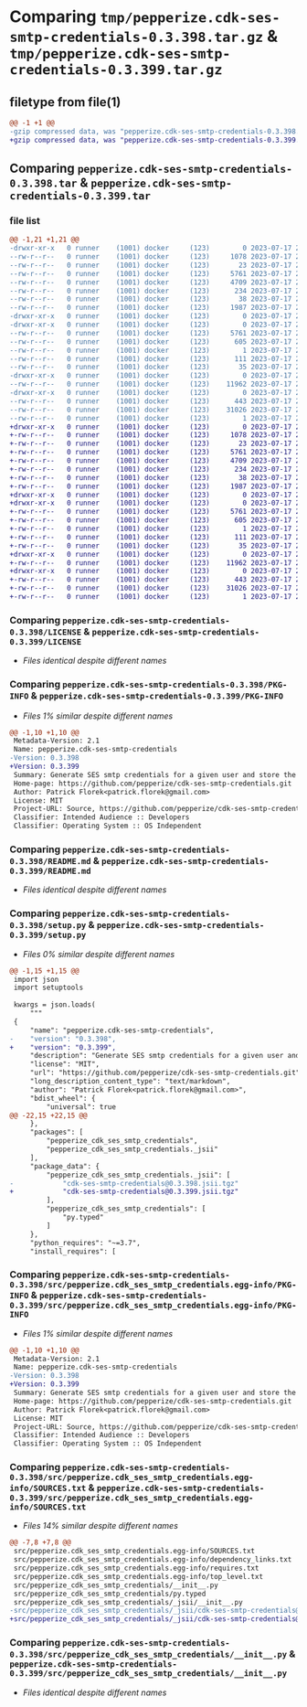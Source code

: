 # Comparing `tmp/pepperize.cdk-ses-smtp-credentials-0.3.398.tar.gz` & `tmp/pepperize.cdk-ses-smtp-credentials-0.3.399.tar.gz`

## filetype from file(1)

```diff
@@ -1 +1 @@
-gzip compressed data, was "pepperize.cdk-ses-smtp-credentials-0.3.398.tar", last modified: Mon Jul 17 22:29:24 2023, max compression
+gzip compressed data, was "pepperize.cdk-ses-smtp-credentials-0.3.399.tar", last modified: Mon Jul 17 22:35:34 2023, max compression
```

## Comparing `pepperize.cdk-ses-smtp-credentials-0.3.398.tar` & `pepperize.cdk-ses-smtp-credentials-0.3.399.tar`

### file list

```diff
@@ -1,21 +1,21 @@
-drwxr-xr-x   0 runner    (1001) docker     (123)        0 2023-07-17 22:29:24.474870 pepperize.cdk-ses-smtp-credentials-0.3.398/
--rw-r--r--   0 runner    (1001) docker     (123)     1078 2023-07-17 22:29:12.000000 pepperize.cdk-ses-smtp-credentials-0.3.398/LICENSE
--rw-r--r--   0 runner    (1001) docker     (123)       23 2023-07-17 22:29:12.000000 pepperize.cdk-ses-smtp-credentials-0.3.398/MANIFEST.in
--rw-r--r--   0 runner    (1001) docker     (123)     5761 2023-07-17 22:29:24.474870 pepperize.cdk-ses-smtp-credentials-0.3.398/PKG-INFO
--rw-r--r--   0 runner    (1001) docker     (123)     4709 2023-07-17 22:29:12.000000 pepperize.cdk-ses-smtp-credentials-0.3.398/README.md
--rw-r--r--   0 runner    (1001) docker     (123)      234 2023-07-17 22:29:12.000000 pepperize.cdk-ses-smtp-credentials-0.3.398/pyproject.toml
--rw-r--r--   0 runner    (1001) docker     (123)       38 2023-07-17 22:29:24.474870 pepperize.cdk-ses-smtp-credentials-0.3.398/setup.cfg
--rw-r--r--   0 runner    (1001) docker     (123)     1987 2023-07-17 22:29:12.000000 pepperize.cdk-ses-smtp-credentials-0.3.398/setup.py
-drwxr-xr-x   0 runner    (1001) docker     (123)        0 2023-07-17 22:29:24.474870 pepperize.cdk-ses-smtp-credentials-0.3.398/src/
-drwxr-xr-x   0 runner    (1001) docker     (123)        0 2023-07-17 22:29:24.474870 pepperize.cdk-ses-smtp-credentials-0.3.398/src/pepperize.cdk_ses_smtp_credentials.egg-info/
--rw-r--r--   0 runner    (1001) docker     (123)     5761 2023-07-17 22:29:24.000000 pepperize.cdk-ses-smtp-credentials-0.3.398/src/pepperize.cdk_ses_smtp_credentials.egg-info/PKG-INFO
--rw-r--r--   0 runner    (1001) docker     (123)      605 2023-07-17 22:29:24.000000 pepperize.cdk-ses-smtp-credentials-0.3.398/src/pepperize.cdk_ses_smtp_credentials.egg-info/SOURCES.txt
--rw-r--r--   0 runner    (1001) docker     (123)        1 2023-07-17 22:29:24.000000 pepperize.cdk-ses-smtp-credentials-0.3.398/src/pepperize.cdk_ses_smtp_credentials.egg-info/dependency_links.txt
--rw-r--r--   0 runner    (1001) docker     (123)      111 2023-07-17 22:29:24.000000 pepperize.cdk-ses-smtp-credentials-0.3.398/src/pepperize.cdk_ses_smtp_credentials.egg-info/requires.txt
--rw-r--r--   0 runner    (1001) docker     (123)       35 2023-07-17 22:29:24.000000 pepperize.cdk-ses-smtp-credentials-0.3.398/src/pepperize.cdk_ses_smtp_credentials.egg-info/top_level.txt
-drwxr-xr-x   0 runner    (1001) docker     (123)        0 2023-07-17 22:29:24.474870 pepperize.cdk-ses-smtp-credentials-0.3.398/src/pepperize_cdk_ses_smtp_credentials/
--rw-r--r--   0 runner    (1001) docker     (123)    11962 2023-07-17 22:29:12.000000 pepperize.cdk-ses-smtp-credentials-0.3.398/src/pepperize_cdk_ses_smtp_credentials/__init__.py
-drwxr-xr-x   0 runner    (1001) docker     (123)        0 2023-07-17 22:29:24.474870 pepperize.cdk-ses-smtp-credentials-0.3.398/src/pepperize_cdk_ses_smtp_credentials/_jsii/
--rw-r--r--   0 runner    (1001) docker     (123)      443 2023-07-17 22:29:12.000000 pepperize.cdk-ses-smtp-credentials-0.3.398/src/pepperize_cdk_ses_smtp_credentials/_jsii/__init__.py
--rw-r--r--   0 runner    (1001) docker     (123)    31026 2023-07-17 22:29:12.000000 pepperize.cdk-ses-smtp-credentials-0.3.398/src/pepperize_cdk_ses_smtp_credentials/_jsii/cdk-ses-smtp-credentials@0.3.398.jsii.tgz
--rw-r--r--   0 runner    (1001) docker     (123)        1 2023-07-17 22:29:12.000000 pepperize.cdk-ses-smtp-credentials-0.3.398/src/pepperize_cdk_ses_smtp_credentials/py.typed
+drwxr-xr-x   0 runner    (1001) docker     (123)        0 2023-07-17 22:35:34.261343 pepperize.cdk-ses-smtp-credentials-0.3.399/
+-rw-r--r--   0 runner    (1001) docker     (123)     1078 2023-07-17 22:35:22.000000 pepperize.cdk-ses-smtp-credentials-0.3.399/LICENSE
+-rw-r--r--   0 runner    (1001) docker     (123)       23 2023-07-17 22:35:22.000000 pepperize.cdk-ses-smtp-credentials-0.3.399/MANIFEST.in
+-rw-r--r--   0 runner    (1001) docker     (123)     5761 2023-07-17 22:35:34.261343 pepperize.cdk-ses-smtp-credentials-0.3.399/PKG-INFO
+-rw-r--r--   0 runner    (1001) docker     (123)     4709 2023-07-17 22:35:22.000000 pepperize.cdk-ses-smtp-credentials-0.3.399/README.md
+-rw-r--r--   0 runner    (1001) docker     (123)      234 2023-07-17 22:35:22.000000 pepperize.cdk-ses-smtp-credentials-0.3.399/pyproject.toml
+-rw-r--r--   0 runner    (1001) docker     (123)       38 2023-07-17 22:35:34.261343 pepperize.cdk-ses-smtp-credentials-0.3.399/setup.cfg
+-rw-r--r--   0 runner    (1001) docker     (123)     1987 2023-07-17 22:35:22.000000 pepperize.cdk-ses-smtp-credentials-0.3.399/setup.py
+drwxr-xr-x   0 runner    (1001) docker     (123)        0 2023-07-17 22:35:34.257343 pepperize.cdk-ses-smtp-credentials-0.3.399/src/
+drwxr-xr-x   0 runner    (1001) docker     (123)        0 2023-07-17 22:35:34.261343 pepperize.cdk-ses-smtp-credentials-0.3.399/src/pepperize.cdk_ses_smtp_credentials.egg-info/
+-rw-r--r--   0 runner    (1001) docker     (123)     5761 2023-07-17 22:35:34.000000 pepperize.cdk-ses-smtp-credentials-0.3.399/src/pepperize.cdk_ses_smtp_credentials.egg-info/PKG-INFO
+-rw-r--r--   0 runner    (1001) docker     (123)      605 2023-07-17 22:35:34.000000 pepperize.cdk-ses-smtp-credentials-0.3.399/src/pepperize.cdk_ses_smtp_credentials.egg-info/SOURCES.txt
+-rw-r--r--   0 runner    (1001) docker     (123)        1 2023-07-17 22:35:34.000000 pepperize.cdk-ses-smtp-credentials-0.3.399/src/pepperize.cdk_ses_smtp_credentials.egg-info/dependency_links.txt
+-rw-r--r--   0 runner    (1001) docker     (123)      111 2023-07-17 22:35:34.000000 pepperize.cdk-ses-smtp-credentials-0.3.399/src/pepperize.cdk_ses_smtp_credentials.egg-info/requires.txt
+-rw-r--r--   0 runner    (1001) docker     (123)       35 2023-07-17 22:35:34.000000 pepperize.cdk-ses-smtp-credentials-0.3.399/src/pepperize.cdk_ses_smtp_credentials.egg-info/top_level.txt
+drwxr-xr-x   0 runner    (1001) docker     (123)        0 2023-07-17 22:35:34.261343 pepperize.cdk-ses-smtp-credentials-0.3.399/src/pepperize_cdk_ses_smtp_credentials/
+-rw-r--r--   0 runner    (1001) docker     (123)    11962 2023-07-17 22:35:22.000000 pepperize.cdk-ses-smtp-credentials-0.3.399/src/pepperize_cdk_ses_smtp_credentials/__init__.py
+drwxr-xr-x   0 runner    (1001) docker     (123)        0 2023-07-17 22:35:34.261343 pepperize.cdk-ses-smtp-credentials-0.3.399/src/pepperize_cdk_ses_smtp_credentials/_jsii/
+-rw-r--r--   0 runner    (1001) docker     (123)      443 2023-07-17 22:35:22.000000 pepperize.cdk-ses-smtp-credentials-0.3.399/src/pepperize_cdk_ses_smtp_credentials/_jsii/__init__.py
+-rw-r--r--   0 runner    (1001) docker     (123)    31026 2023-07-17 22:35:22.000000 pepperize.cdk-ses-smtp-credentials-0.3.399/src/pepperize_cdk_ses_smtp_credentials/_jsii/cdk-ses-smtp-credentials@0.3.399.jsii.tgz
+-rw-r--r--   0 runner    (1001) docker     (123)        1 2023-07-17 22:35:22.000000 pepperize.cdk-ses-smtp-credentials-0.3.399/src/pepperize_cdk_ses_smtp_credentials/py.typed
```

### Comparing `pepperize.cdk-ses-smtp-credentials-0.3.398/LICENSE` & `pepperize.cdk-ses-smtp-credentials-0.3.399/LICENSE`

 * *Files identical despite different names*

### Comparing `pepperize.cdk-ses-smtp-credentials-0.3.398/PKG-INFO` & `pepperize.cdk-ses-smtp-credentials-0.3.399/PKG-INFO`

 * *Files 1% similar despite different names*

```diff
@@ -1,10 +1,10 @@
 Metadata-Version: 2.1
 Name: pepperize.cdk-ses-smtp-credentials
-Version: 0.3.398
+Version: 0.3.399
 Summary: Generate SES smtp credentials for a given user and store the credentials in a SecretsManager Secret.
 Home-page: https://github.com/pepperize/cdk-ses-smtp-credentials.git
 Author: Patrick Florek<patrick.florek@gmail.com>
 License: MIT
 Project-URL: Source, https://github.com/pepperize/cdk-ses-smtp-credentials.git
 Classifier: Intended Audience :: Developers
 Classifier: Operating System :: OS Independent
```

### Comparing `pepperize.cdk-ses-smtp-credentials-0.3.398/README.md` & `pepperize.cdk-ses-smtp-credentials-0.3.399/README.md`

 * *Files identical despite different names*

### Comparing `pepperize.cdk-ses-smtp-credentials-0.3.398/setup.py` & `pepperize.cdk-ses-smtp-credentials-0.3.399/setup.py`

 * *Files 0% similar despite different names*

```diff
@@ -1,15 +1,15 @@
 import json
 import setuptools
 
 kwargs = json.loads(
     """
 {
     "name": "pepperize.cdk-ses-smtp-credentials",
-    "version": "0.3.398",
+    "version": "0.3.399",
     "description": "Generate SES smtp credentials for a given user and store the credentials in a SecretsManager Secret.",
     "license": "MIT",
     "url": "https://github.com/pepperize/cdk-ses-smtp-credentials.git",
     "long_description_content_type": "text/markdown",
     "author": "Patrick Florek<patrick.florek@gmail.com>",
     "bdist_wheel": {
         "universal": true
@@ -22,15 +22,15 @@
     },
     "packages": [
         "pepperize_cdk_ses_smtp_credentials",
         "pepperize_cdk_ses_smtp_credentials._jsii"
     ],
     "package_data": {
         "pepperize_cdk_ses_smtp_credentials._jsii": [
-            "cdk-ses-smtp-credentials@0.3.398.jsii.tgz"
+            "cdk-ses-smtp-credentials@0.3.399.jsii.tgz"
         ],
         "pepperize_cdk_ses_smtp_credentials": [
             "py.typed"
         ]
     },
     "python_requires": "~=3.7",
     "install_requires": [
```

### Comparing `pepperize.cdk-ses-smtp-credentials-0.3.398/src/pepperize.cdk_ses_smtp_credentials.egg-info/PKG-INFO` & `pepperize.cdk-ses-smtp-credentials-0.3.399/src/pepperize.cdk_ses_smtp_credentials.egg-info/PKG-INFO`

 * *Files 1% similar despite different names*

```diff
@@ -1,10 +1,10 @@
 Metadata-Version: 2.1
 Name: pepperize.cdk-ses-smtp-credentials
-Version: 0.3.398
+Version: 0.3.399
 Summary: Generate SES smtp credentials for a given user and store the credentials in a SecretsManager Secret.
 Home-page: https://github.com/pepperize/cdk-ses-smtp-credentials.git
 Author: Patrick Florek<patrick.florek@gmail.com>
 License: MIT
 Project-URL: Source, https://github.com/pepperize/cdk-ses-smtp-credentials.git
 Classifier: Intended Audience :: Developers
 Classifier: Operating System :: OS Independent
```

### Comparing `pepperize.cdk-ses-smtp-credentials-0.3.398/src/pepperize.cdk_ses_smtp_credentials.egg-info/SOURCES.txt` & `pepperize.cdk-ses-smtp-credentials-0.3.399/src/pepperize.cdk_ses_smtp_credentials.egg-info/SOURCES.txt`

 * *Files 14% similar despite different names*

```diff
@@ -7,8 +7,8 @@
 src/pepperize.cdk_ses_smtp_credentials.egg-info/SOURCES.txt
 src/pepperize.cdk_ses_smtp_credentials.egg-info/dependency_links.txt
 src/pepperize.cdk_ses_smtp_credentials.egg-info/requires.txt
 src/pepperize.cdk_ses_smtp_credentials.egg-info/top_level.txt
 src/pepperize_cdk_ses_smtp_credentials/__init__.py
 src/pepperize_cdk_ses_smtp_credentials/py.typed
 src/pepperize_cdk_ses_smtp_credentials/_jsii/__init__.py
-src/pepperize_cdk_ses_smtp_credentials/_jsii/cdk-ses-smtp-credentials@0.3.398.jsii.tgz
+src/pepperize_cdk_ses_smtp_credentials/_jsii/cdk-ses-smtp-credentials@0.3.399.jsii.tgz
```

### Comparing `pepperize.cdk-ses-smtp-credentials-0.3.398/src/pepperize_cdk_ses_smtp_credentials/__init__.py` & `pepperize.cdk-ses-smtp-credentials-0.3.399/src/pepperize_cdk_ses_smtp_credentials/__init__.py`

 * *Files identical despite different names*

